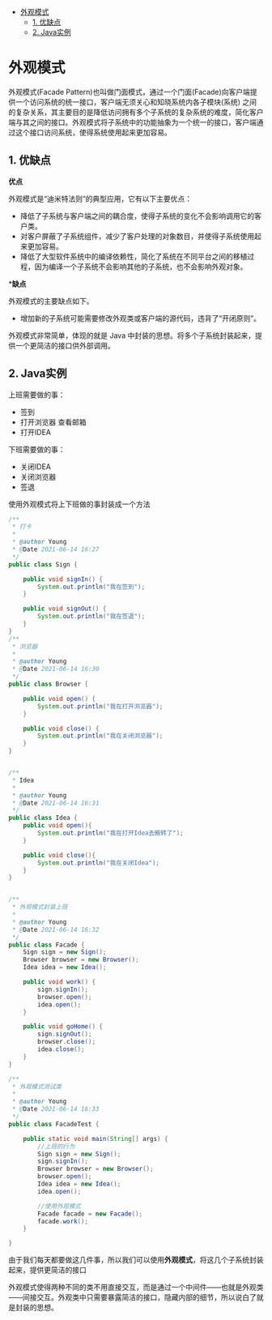 - [外观模式](#外观模式)
    - [1. 优缺点](#1-优缺点)
    - [2. Java实例](#2-java实例)

# 外观模式

外观模式(Facade Pattern)也叫做门面模式，通过一个门面(Facade)向客户端提供一个访问系统的统一接口，客户端无须关心和知晓系统内各子模块(系统)
之间的复杂关系，其主要目的是降低访问拥有多个子系统的复杂系统的难度，简化客户端与其之间的接口。外观模式将子系统中的功能抽象为一个统一的接口，客户端通过这个接口访问系统，使得系统使用起来更加容易。

## 1. 优缺点

**优点**

外观模式是“迪米特法则”的典型应用，它有以下主要优点：

- 降低了子系统与客户端之间的耦合度，使得子系统的变化不会影响调用它的客户类。
- 对客户屏蔽了子系统组件，减少了客户处理的对象数目，并使得子系统使用起来更加容易。
- 降低了大型软件系统中的编译依赖性，简化了系统在不同平台之间的移植过程，因为编译一个子系统不会影响其他的子系统，也不会影响外观对象。

***缺点**

外观模式的主要缺点如下。

- 增加新的子系统可能需要修改外观类或客户端的源代码，违背了“开闭原则”。

外观模式非常简单，体现的就是 Java 中封装的思想。将多个子系统封装起来，提供一个更简洁的接口供外部调用。

## 2. Java实例

上班需要做的事：

- 签到
- 打开浏览器 查看邮箱
- 打开IDEA

下班需要做的事：

- 关闭IDEA
- 关闭浏览器
- 签退

使用外观模式将上下班做的事封装成一个方法

```java
/**
 * 打卡
 *
 * @author Young
 * @Date 2021-06-14 16:27
 */
public class Sign {

    public void signIn() {
        System.out.println("我在签到");
    }

    public void signOut() {
        System.out.println("我在签退");
    }
}
/**
 * 浏览器
 *
 * @author Young
 * @Date 2021-06-14 16:30
 */
public class Browser {

    public void open() {
        System.out.println("我在打开浏览器");
    }

    public void close() {
        System.out.println("我在关闭浏览器");
    }
}


/**
 * Idea
 *
 * @author Young
 * @Date 2021-06-14 16:31
 */
public class Idea {
    public void open(){
        System.out.println("我在打开Idea去搬转了");
    }

    public void close(){
        System.out.println("我在关闭Idea");
    }
}


/**
 * 外观模式封装上班
 *
 * @author Young
 * @Date 2021-06-14 16:32
 */
public class Facade {
    Sign sign = new Sign();
    Browser browser = new Browser();
    Idea idea = new Idea();

    public void work() {
        sign.signIn();
        browser.open();
        idea.open();
    }

    public void goHome() {
        sign.signOut();
        browser.close();
        idea.close();
    }
}

/**
 * 外观模式测试类
 *
 * @author Young
 * @Date 2021-06-14 16:33
 */
public class FacadeTest {

    public static void main(String[] args) {
        //上班的行为
        Sign sign = new Sign();
        sign.signIn();
        Browser browser = new Browser();
        browser.open();
        Idea idea = new Idea();
        idea.open();

        //使用外观模式
        Facade facade = new Facade();
        facade.work();
    }

}
```

由于我们每天都要做这几件事，所以我们可以使用**外观模式**，将这几个子系统封装起来，提供更简洁的接口

外观模式使得两种不同的类不用直接交互，而是通过一个中间件——也就是外观类——间接交互。外观类中只需要暴露简洁的接口，隐藏内部的细节，所以说白了就是封装的思想。

